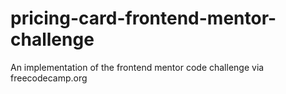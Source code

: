 # pricing-card-frontend-mentor-challenge
An implementation of the frontend mentor code challenge via freecodecamp.org
